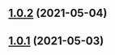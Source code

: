## [1.0.2](https://github.com/anastasia-a-zhivaeva/payment-terminal.front/compare/v1.0.1...v1.0.2) (2021-05-04)

## [1.0.1](https://github.com/anastasia-a-zhivaeva/payment-terminal.front/compare/v1.0.0...v1.0.1) (2021-05-03)
